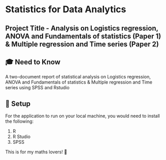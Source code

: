 # Statistics for Data Analytics
## Project Title - Analysis on Logistics regression, ANOVA and Fundamentals of statistics (Paper 1) &amp; Multiple regression and Time series (Paper 2)

## 🎓 Need to Know
A two-document report of statistical analysis on Logistics regression, ANOVA and Fundamentals of statistics &amp; Multiple regression and Time series using SPSS and Rstudio 

## 🚀 Setup
For the application to run on your local machine, you would need to install the following:

1. R
2. R Studio
3. SPSS

This is for my maths lovers! 👀
